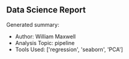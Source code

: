 ## Data Science Report

Generated summary:

- Author: William Maxwell
- Analysis Topic: pipeline
- Tools Used: ['regression', 'seaborn', 'PCA']
